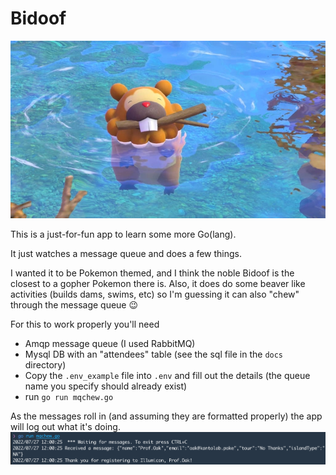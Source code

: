 # Bidoof
![Bidoof in water, holding a stick in its mouth](/docs/bidoof-chew.jpeg "a bidoof")

This is a just-for-fun app to learn some more Go(lang).

It just watches a message queue and does a few things.

I wanted it to be Pokemon themed, and I think the noble Bidoof is the closest to a gopher Pokemon there is.
Also, it does do some beaver like activities (builds dams, swims, etc) so I'm guessing it can also "chew" through the message queue 😉

For this to work properly you'll need
* Amqp message queue (I used RabbitMQ)
* Mysql DB with an "attendees" table (see the sql file in the `docs` directory)
* Copy the `.env_example` file into `.env` and fill out the details (the queue name you specify should already exist)
* run `go run mqchew.go`

As the messages roll in (and assuming they are formatted properly) the app will log out what it's doing.
![Screenshot of application processing a message](/docs/helpful-screenshot.png "a screenshot")
